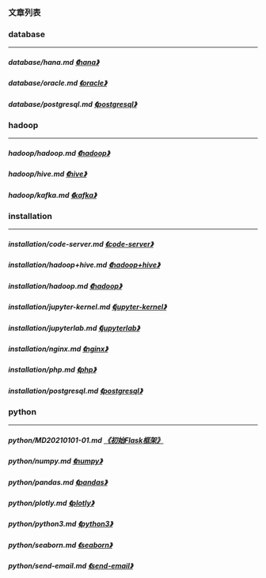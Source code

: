 
[@id]: README.md 
[@title]: 首页
[@location]: docs/README.md
[@author]: leity
[@date]: 2021-08-14

### 文章列表


### database

----

##### database/hana.md  [《hana》](database/hana.md)
##### database/oracle.md  [《oracle》](database/oracle.md)
##### database/postgresql.md  [《postgresql》](database/postgresql.md)

### hadoop

----

##### hadoop/hadoop.md  [《hadoop》](hadoop/hadoop.md)
##### hadoop/hive.md  [《hive》](hadoop/hive.md)
##### hadoop/kafka.md  [《kafka》](hadoop/kafka.md)

### installation

----

##### installation/code-server.md  [《code-server》](installation/code-server.md)
##### installation/hadoop+hive.md  [《hadoop+hive》](installation/hadoop+hive.md)
##### installation/hadoop.md  [《hadoop》](installation/hadoop.md)
##### installation/jupyter-kernel.md  [《jupyter-kernel》](installation/jupyter-kernel.md)
##### installation/jupyterlab.md  [《jupyterlab》](installation/jupyterlab.md)
##### installation/nginx.md  [《nginx》](installation/nginx.md)
##### installation/php.md  [《php》](installation/php.md)
##### installation/postgresql.md  [《postgresql》](installation/postgresql.md)

### python

----

##### python/MD20210101-01.md  [《初始Flask框架》](python/MD20210101-01.md)
##### python/numpy.md  [《numpy》](python/numpy.md)
##### python/pandas.md  [《pandas》](python/pandas.md)
##### python/plotly.md  [《plotly》](python/plotly.md)
##### python/python3.md  [《python3》](python/python3.md)
##### python/seaborn.md  [《seaborn》](python/seaborn.md)
##### python/send-email.md  [《send-email》](python/send-email.md)
